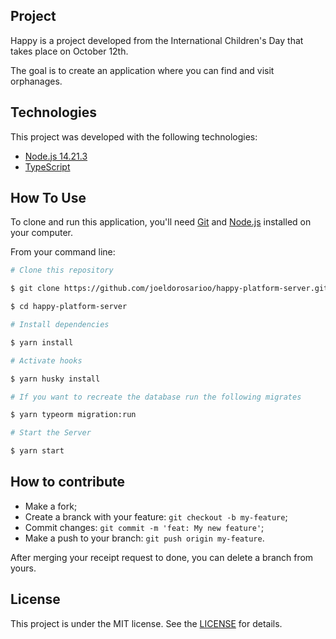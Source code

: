 ## Project

Happy is a project developed from the International Children's Day that takes place on October 12th.

The goal is to create an application where you can find and visit orphanages.

## Technologies

This project was developed with the following technologies:

- [Node.js 14.21.3](https://nodejs.org)
- [TypeScript](https://www.typescriptlang.org)

## How To Use

To clone and run this application, you'll need [Git](https://git-scm.com) and [Node.js](https://nodejs.org) installed on your computer.

From your command line:

```bash
# Clone this repository

$ git clone https://github.com/joeldorosarioo/happy-platform-server.git

$ cd happy-platform-server

# Install dependencies

$ yarn install

# Activate hooks

$ yarn husky install

# If you want to recreate the database run the following migrates

$ yarn typeorm migration:run

# Start the Server

$ yarn start
```

## How to contribute

- Make a fork;
- Create a branck with your feature: `git checkout -b my-feature`;
- Commit changes: `git commit -m 'feat: My new feature'`;
- Make a push to your branch: `git push origin my-feature`.

After merging your receipt request to done, you can delete a branch from yours.

## License

This project is under the MIT license. See the [LICENSE](/LICENSE) for details.
